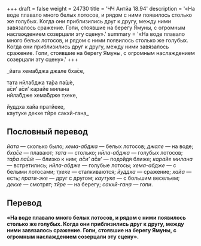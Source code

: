 +++
draft = false
weight = 24730
title = 'ЧЧ Антйа 18.94'
description = '«На воде плавало много белых лотосов, и рядом с ними появилось столько же голубых. Когда они приблизились друг к другу, между ними завязалось сражение. Гопи, стоявшие на берегу Ямуны, с огромным наслаждением созерцали эту сцену».'
summary = '«На воде плавало много белых лотосов, и рядом с ними появилось столько же голубых. Когда они приблизились друг к другу, между ними завязалось сражение. Гопи, стоявшие на берегу Ямуны, с огромным наслаждением созерцали эту сцену».'
+++

_йата хема̄бджа джале бха̄се,  
  
тата нӣла̄бджа та̄ра па̄ш́е,  
а̄си’ а̄си’ карайе милана  
нӣла̄бдже хема̄бдже т̣хеке,  
  
йуддха хайа пратйеке,  
каутуке декхе тӣре сакхӣ-ган̣а_

## Пословный перевод

_йата_ — сколько было; _хема_\-_абджа_ — белых лотосов; _джале_ — на воде; _бха̄се_ — плавают; _тата_ — столько; _нӣла_\-_абджа_ — голубых лотосов; _та̄ра_ _па̄ш́е_ — близко к ним; _а̄си’_ _а̄си’_ — подойдя ближе; _карайе_ _милана_ — встретились; _нӣла_\-_абдже_ — голубые лотосы; _хема_\-_абдже_ — с белыми лотосами; _т̣хеке_ — сталкиваются; _йуддха_ — сражение; _хайа_ — есть; _прати_\-_эке_ — друг с другом; _каутуке_ — с большим весельем; _декхе_ — смотрят; _тӣре_ — на берегу; _сакхӣ_\-_ган̣а_ — _гопи_.

## Перевод

**«На воде плавало много белых лотосов, и рядом с ними появилось столько же голубых. Когда они приблизились друг к другу, между ними завязалось сражение. Гопи, стоявшие на берегу Ямуны, с огромным наслаждением созерцали эту сцену».**
